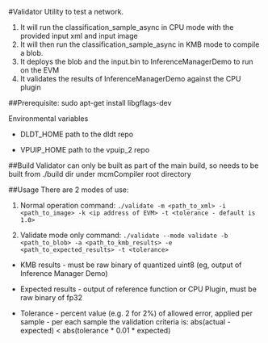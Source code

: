 #Validator
Utility to test a network.
1) It will run the classification_sample_async in CPU mode with the provided input xml and input image
2) It will then run the classification_sample_async in KMB mode to compile a blob.
3) It deploys the blob and the input.bin to InferenceManagerDemo to run on the EVM
4) It validates the results of InferenceManagerDemo against the CPU plugin

##Prerequisite:
sudo apt-get install libgflags-dev

Environmental variables
- DLDT_HOME path to the dldt repo

- VPUIP_HOME path to the vpuip_2 repo

##Build
Validator can only be built as part of the main build, so needs to be built from ./build dir under mcmCompiler root directory

##Usage
There are 2 modes of use:
1) Normal operation
command: `./validate -m <path_to_xml> -i <path_to_image> -k <ip address of EVM> -t <tolerance - default is 1.0>`


2) Validate mode only
command: `./validate --mode validate -b <path_to_blob> -a <path_to_kmb_results> -e <path_to_expected_results> -t <tolerance>`
  
  - KMB results - must be raw binary of quantized uint8 (eg, output of Inference Manager Demo)
  
  - Expected results - output of reference function or CPU Plugin, must be raw binary of fp32
  
  - Tolerance - percent value (e.g. 2 for 2%) of allowed error, applied per sample - per each sample the validation criteria is:
  abs(actual - expected) < abs(tolerance * 0.01 * expected)

